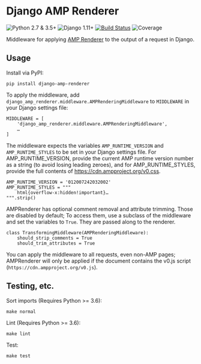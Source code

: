 # Django AMP Renderer

![Python 2.7 & 3.5+](https://img.shields.io/badge/python-2.7%20%7C%203.5%2B-blue) ![Django 1.11+](https://img.shields.io/badge/django-%201.11%2B-blue) [![Build Status](https://travis-ci.com/chasefinch/django-amp-renderer.svg?branch=master)](https://travis-ci.com/chasefinch/django-amp-renderer) ![Coverage](https://img.shields.io/badge/coverage-100%25-brightgreen)

Middleware for applying [AMP Renderer](https://github.com/chasefinch/amp-renderer) to the output of a request in Django.

## Usage

Install via PyPI:
	
	pip install django-amp-renderer

To apply the middleware, add `django_amp_renderer.middleware.AMPRenderingMiddleware` to `MIDDLEWARE` in your Django settings file:

	MIDDLEWARE = [
	    'django_amp_renderer.middleware.AMPRenderingMiddleware',
	    …
	]

The middleware expects the variables `AMP_RUNTIME_VERSION` and `AMP_RUNTIME_STYLES` to be set in your Django settings file. For AMP_RUNTIME_VERSION, provide the current AMP runtime version number as a string (to avoid losing leading zeroes), and for AMP_RUNTIME_STYLES, provide the full contents of https://cdn.ampproject.org/v0.css.

	AMP_RUNTIME_VERSION = '012007242032002'
	AMP_RUNTIME_STYLES = """
	    html{overflow-x:hidden!important}…
	""".strip()

AMPRenderer has optional comment removal and attribute trimming. Those are disabled by default; To access them, use a subclass of the middleware and set the variables to `True`. They are passed along to the renderer.

	class TransformingMiddleware(AMPRenderingMiddleware):
	    should_strip_comments = True
	    should_trim_attributes = True

You can apply the middleware to all requests, even non-AMP pages; AMPRenderer will only be applied if the document contains the v0.js script (`https://cdn.ampproject.org/v0.js`).

## Testing, etc.

Sort imports (Requires Python >= 3.6):

	make normal

Lint (Requires Python >= 3.6):

	make lint

Test:

	make test